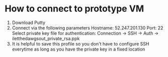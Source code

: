 # How to connect to prototype VM

1. Download Putty
2. Connect via the following parameters
    Hostname: 52.247.201.130
    Port: 22
    Select private key file for authentication: Connection -> SSH -> Auth -> iletthedawgsout_private_rsa.ppk
3. It is helpful to save this profile so you don't have to configure SSH everytime as long as you have the private key in a fixed location